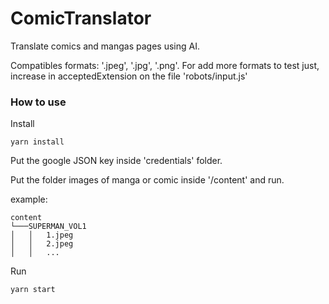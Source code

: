 # ComicTranslator

Translate comics and mangas pages using AI.

Compatibles formats: '.jpeg', '.jpg', '.png'.
For add more formats to test just, increase in acceptedExtension on the file 'robots/input.js'

### How to use

Install

```
yarn install
```

Put the google JSON key inside 'credentials' folder.

Put the folder images of manga or comic inside '/content' and run.

example:

```
content
└───SUPERMAN_VOL1
│   │   1.jpeg
│   │   2.jpeg
│   │   ...
```

Run

```
yarn start
```
